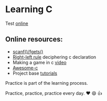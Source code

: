 # Learning C

Test [online](https://taas.trust-in-soft.com/tsnippet/#)

## Online resources:

* [scanf()/fgets()](http://sekrit.de/webdocs/c/beginners-guide-away-from-scanf.html)
* [Right-left rule](http://cseweb.ucsd.edu/~ricko/rt_lt.rule.html) deciphering c declaration
* Making a game in c [video](https://www.youtube.com/watch?v=3zFFrBSdBvA)
* [Awesome-c](https://github.com/kozross/awesome-c)
* Project base [tutorials](https://github.com/rby90/project-based-tutorials-in-c)


Practice is part of the learning process.

Practice, practice, practice every day. :heart: :smile:  :thumbsup:

